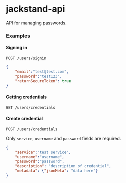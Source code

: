 # jackstand-api
API for managing passwords.

### Examples

#### Signing in
`POST /users/signin`
```json
{
    "email":"test@test.com",
    "password":"test123",
    "returnSecureToken": true
}
```

#### Getting credentials
`GET /users/credentials`

#### Create credential
`POST /users/credentials`

Only `service`, `username` and `password` fields are required.

```json
{
    "service":"test service",
    "username":"username", 
    "password":"password",
    "description": "description of credential",
    "metadata": {"jsonMeta": "data here"}
}
```
